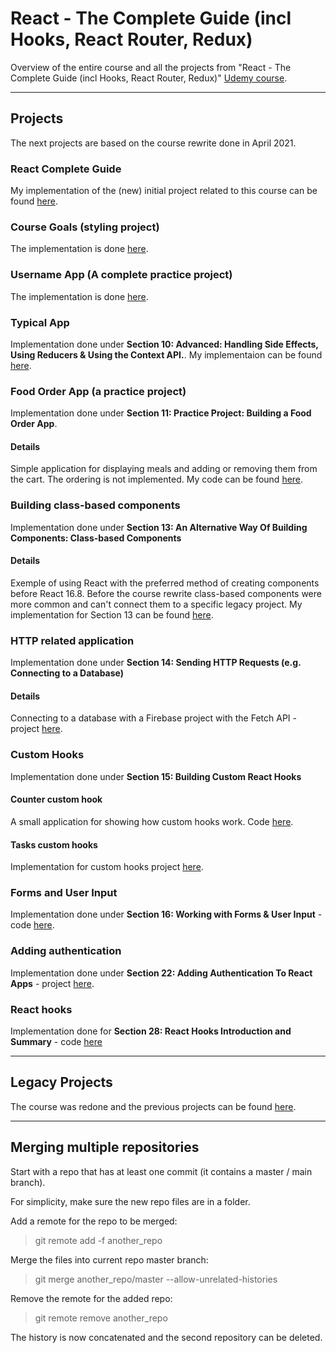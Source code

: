 # React - The Complete Guide (incl Hooks, React Router, Redux)

Overview of the entire course and all the projects from "React - The Complete Guide (incl Hooks, React Router, Redux)" [Udemy course](https://www.udemy.com/course/react-the-complete-guide-incl-redux/).

---

## Projects

The next projects are based on the course rewrite done in April 2021.

### React Complete Guide

My implementation of the (new) initial project related to this course can be found [here](./CompleteGuide/).

### Course Goals (styling project)

The implementation is done [here](./CourseGoals/).

### Username App (A complete practice project)

The implementation is done [here](./UsernameApp/).

### Typical App

Implementation done under **Section 10: Advanced: Handling Side Effects, Using Reducers & Using the Context API.**. My implementaion can be found [here](./TypicalApp/).

### Food Order App (a practice project)

Implementation done under **Section 11: Practice Project: Building a Food Order App**.

#### Details

Simple application for displaying meals and adding or removing them from the cart. The ordering is not implemented. My code can be found [here](./TheFoodOrderApp/).

### Building class-based components

Implementation done under **Section 13: An Alternative Way Of Building Components: Class-based Components**

#### Details

Exemple of using React with the preferred method of creating components before React 16.8. Before the course rewrite class-based components were more common and can't connect them to a specific legacy project. My implementation for Section 13 can be found [here](./ClassBasedComponents/).

### HTTP related application

Implementation done under **Section 14: Sending HTTP Requests (e.g. Connecting to a Database)**

#### Details

Connecting to a database with a Firebase project with the Fetch API - project [here](./HttpRequests/).

### Custom Hooks

Implementation done under **Section 15: Building Custom React Hooks**

#### Counter custom hook

A small application for showing how custom hooks work. Code [here](./CounterCustomHooks/).

#### Tasks custom hooks

Implementation for custom hooks project [here](./TasksCustomHooks).

### Forms and User Input

Implementation done under **Section 16: Working with Forms & User Input** - code [here](./FormsAndUserInput/).

### Adding authentication

Implementation done under **Section 22: Adding Authentication To React Apps** - project [here](./Authentication).

### React hooks

Implementation done for **Section 28: React Hooks Introduction and Summary** - code [here](./ReactHooks)

---

## Legacy Projects

The course was redone and the previous projects can be found [here](https://github.com/mariamihai/udemy-react-legacy-overview).

---

## Merging multiple repositories

Start with a repo that has at least one commit (it contains a master / main branch).

For simplicity, make sure the new repo files are in a folder.

Add a remote for the repo to be merged:
> git remote add -f another_repo <Another repo URL>

Merge the files into current repo master branch:
> git merge another_repo/master --allow-unrelated-histories

Remove the remote for the added repo:
> git remote remove another_repo

The history is now concatenated and the second repository can be deleted.
